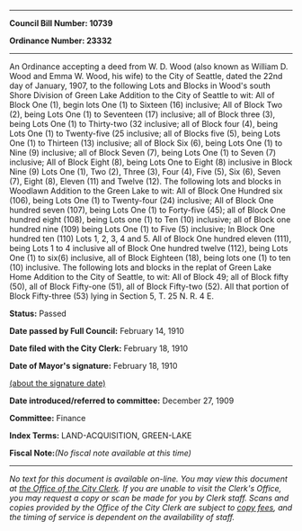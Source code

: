 

********

**Council Bill Number: 10739**
   
**Ordinance Number: 23332**
********

 An Ordinance accepting a deed from W. D. Wood (also known as William D. Wood and Emma W. Wood, his wife) to the City of Seattle, dated the 22nd day of January, 1907, to the following Lots and Blocks in Wood's south Shore Division of Green Lake Addition to the City of Seattle to wit: All of Block One (1), begin lots One (1) to Sixteen (16) inclusive; All of Block Two (2), being Lots One (1) to Seventeen (17) inclusive; all of Block three (3), being Lots One (1) to Thirty-two (32 inclusive; all of Block four (4), being Lots One (1) to Twenty-five (25 inclusive; all of Blocks five (5), being Lots One (1) to Thirteen (13) inclusive; all of Block Six (6), being Lots One (1) to Nine (9) inclusive; all of Block Seven (7), being Lots One (1) to Seven (7) inclusive; All of Block Eight (8), being Lots One to Eight (8) inclusive in Block Nine (9) Lots One (1), Two (2), Three (3), Four (4), Five (5), Six (6), Seven (7), Eight (8), Eleven (11) and Twelve (12). The following lots and blocks in Woodlawn Addition to the Green Lake to wit: All of Block One Hundred six (106), being Lots One (1) to Twenty-four (24) inclusive; All of Block One hundred seven (107), being Lots One (1) to Forty-five (45); all of Block One hundred eight (108), being Lots one (1) to Ten (10) inclusive; all of Block one hundred nine (109) being Lots One (1) to Five (5) inclusive; In Block One hundred ten (110) Lots 1, 2, 3, 4 and 5. All of Block One hundred eleven (111), being Lots 1 to 4 inclusive all of Block One hundred twelve (112), being Lots One (1) to six(6) inclusive, all of Block Eighteen (18), being lots one (1) to ten (10) inclusive. The following lots and blocks in the replat of Green Lake Home Addition to the City of Seattle, to wit: All of Block 49; all of Block fifty (50), all of Block Fifty-one (51), all of Block Fifty-two (52). All that portion of Block Fifty-three (53) lying in Section 5, T. 25 N. R. 4 E.

**Status:** Passed
   
**Date passed by Full Council:** February 14, 1910
   
**Date filed with the City Clerk:** February 18, 1910
   
**Date of Mayor's signature:** February 18, 1910
   
[(about the signature date)](/~public/approvaldate.htm)
   
   
   
**Date introduced/referred to committee:** December 27, 1909
   
**Committee:** Finance
   
   
**Index Terms:** LAND-ACQUISITION, GREEN-LAKE

**Fiscal Note:**_(No fiscal note available at this time)_
********

_No text for this document is available on-line. You may view this document at [the Office of the City Clerk](http://www.seattle.gov/leg/clerk/contactUs.htm). If you are unable to visit the Clerk's Office, you may request a copy or scan be made for you by Clerk staff. Scans and copies provided by the Office of the City Clerk are subject to [copy fees](http://clerk.seattle.gov/~public/clerkfees.htm), and the timing of service is dependent on the availability of staff._

